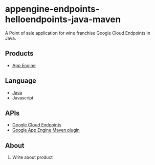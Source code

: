 appengine-endpoints-helloendpoints-java-maven
=============================================

A Point of sale application for wine franchise Google Cloud Endpoints in Java.

## Products
- [App Engine][1]

## Language
- [Java][2]
- Javascript

## APIs
- [Google Cloud Endpoints][3]
- [Google App Engine Maven plugin][4]

## About
1. Write about product


[1]: https://developers.google.com/appengine
[2]: http://java.com/en/
[3]: https://developers.google.com/appengine/docs/java/endpoints/
[4]: https://developers.google.com/appengine/docs/java/tools/maven
[5]: https://localhost:8080/
[6]: https://console.developers.google.com/project/_/apiui/credential
